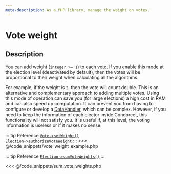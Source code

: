 ```yaml
---
meta-description: As a PHP library, manage the weight on votes.
---
```

# Vote weight

## Description

You can add weight (`integer >= 1`) to each vote.
If you enable this mode at the election level (deactivated by default), then the votes will be proportional to their weight when calculating all the algorithms.

For example, if the weight is `2`, then the vote will count double. This is an alternative and complementary approach to adding multiple votes. Using this mode of operation can save you (for large elections) a high cost in RAM and can also speed up computation. It can prevent you from having to configure or develop a [DataHandler](/book/3.AsPhpLibrary/8.GoFurther/5.GetStartedToHandleMillionsOfVotes.md), which can be complex. 
However, if you need to keep the information of each elector inside Condorcet, this functionality will not satisfy you. It is useful if, at this level, the voting information is useless or if it makes no sense.

::: tip Reference
[`Vote->setWeight()`](/api-reference/Vote%20Class/Vote--setWeight())  
[`Election->authorizeVoteWeight`](/api-reference/Election%20Class/Election--authorizeVoteWeight)
:::
<<< @/code_snippets/vote_weight_example.php

::: tip Reference
[`Election->sumVoteWeights()`](/api-reference/Election%20Class/Election--sumVoteWeights())
:::

<<< @/code_snippets/sum_vote_weights.php

